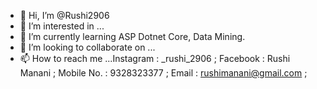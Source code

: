 - 👋 Hi, I’m @Rushi2906
- 👀 I’m interested in ...
- 🌱 I’m currently learning ASP Dotnet Core, Data Mining.  
- 💞️ I’m looking to collaborate on ...
- 📫 How to reach me ...Instagram : _rushi_2906 ;
                         Facebook : Rushi Manani ;
                         Mobile No. : 9328323377 ;
                         Email : rushimanani@gmail.com ;
<!---
Rushi2906/Rushi2906 is a ✨ special ✨ repository because its `README.md` (this file) appears on your GitHub profile.
You can click the Preview link to take a look at your changes.
--->
